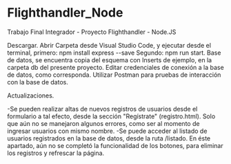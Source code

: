 # Flighthandler_Node
Trabajo Final Integrador - Proyecto Flighthandler - Node.JS

Descargar. Abrir Carpeta desde Visual Studio Code, y ejecutar desde el terminal,
primero: npm install express --save
Segundo: npm run start.
Base de datos, se encuentra copia del esquema con Inserts de ejemplo, en la carpeta db del presente proyecto. Editar credenciales de conexión a la base de datos, como corresponda.
Utilizar Postman para pruebas de interacción con la base de datos.

Actualizaciones.

-Se pueden realizar altas de nuevos registros de usuarios desde el formulario a tal efecto, desde la sección "Regístrate" (registro.html). Solo que aún no se manejaron algunos errores, como ser al momento de ingresar usuarios con mismo nombre.
-Se puede acceder al listado de usuarios registrados en la base de datos, desde la ruta /listado. En éste apartado, aún no se completó la funcionalidad de los botones, para eliminar los registros y refrescar la página.
